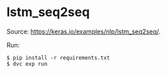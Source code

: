 # lstm_seq2seq

Source: https://keras.io/examples/nlp/lstm_seq2seq/.

Run:
```
$ pip install -r requirements.txt
$ dvc exp run
```
